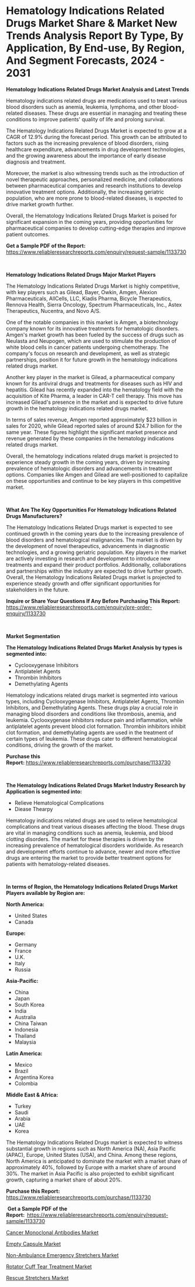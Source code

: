 <p><h1>Hematology Indications Related Drugs Market Share & Market New Trends Analysis Report By Type, By Application, By End-use, By Region, And Segment Forecasts, 2024 - 2031</h1></p><p><strong>Hematology Indications Related Drugs Market Analysis and Latest Trends</strong></p>
<p><p>Hematology indications related drugs are medications used to treat various blood disorders such as anemia, leukemia, lymphoma, and other blood-related diseases. These drugs are essential in managing and treating these conditions to improve patients' quality of life and prolong survival.</p><p>The Hematology Indications Related Drugs Market is expected to grow at a CAGR of 12.9% during the forecast period. This growth can be attributed to factors such as the increasing prevalence of blood disorders, rising healthcare expenditure, advancements in drug development technologies, and the growing awareness about the importance of early disease diagnosis and treatment.</p><p>Moreover, the market is also witnessing trends such as the introduction of novel therapeutic approaches, personalized medicine, and collaborations between pharmaceutical companies and research institutions to develop innovative treatment options. Additionally, the increasing geriatric population, who are more prone to blood-related diseases, is expected to drive market growth further.</p><p>Overall, the Hematology Indications Related Drugs Market is poised for significant expansion in the coming years, providing opportunities for pharmaceutical companies to develop cutting-edge therapies and improve patient outcomes.</p></p>
<p><strong>Get a Sample PDF of the Report:&nbsp;</strong> <a href="https://www.reliableresearchreports.com/enquiry/request-sample/1133730">https://www.reliableresearchreports.com/enquiry/request-sample/1133730</a></p>
<p>&nbsp;</p>
<p><strong>Hematology Indications Related Drugs Major Market Players</strong></p>
<p><p>The Hematology Indications Related Drugs Market is highly competitive, with key players such as Gilead, Bayer, Owkin, Amgen, Alexion Pharmaceuticals, AllCells, LLC, Kiadis Pharma, Bicycle Therapeutics, Rennova Health, Sierra Oncology, Spectrum Pharmaceuticals, Inc., Astex Therapeutics, Nucentra, and Novo A/S.</p><p>One of the notable companies in this market is Amgen, a biotechnology company known for its innovative treatments for hematologic disorders. Amgen's market growth has been fueled by the success of drugs such as Neulasta and Neupogen, which are used to stimulate the production of white blood cells in cancer patients undergoing chemotherapy. The company's focus on research and development, as well as strategic partnerships, position it for future growth in the hematology indications related drugs market.</p><p>Another key player in the market is Gilead, a pharmaceutical company known for its antiviral drugs and treatments for diseases such as HIV and hepatitis. Gilead has recently expanded into the hematology field with the acquisition of Kite Pharma, a leader in CAR-T cell therapy. This move has increased Gilead's presence in the market and is expected to drive future growth in the hematology indications related drugs market.</p><p>In terms of sales revenue, Amgen reported approximately $23 billion in sales for 2020, while Gilead reported sales of around $24.7 billion for the same year. These figures highlight the significant market presence and revenue generated by these companies in the hematology indications related drugs market.</p><p>Overall, the hematology indications related drugs market is projected to experience steady growth in the coming years, driven by increasing prevalence of hematologic disorders and advancements in treatment options. Companies like Amgen and Gilead are well-positioned to capitalize on these opportunities and continue to be key players in this competitive market.</p></p>
<p>&nbsp;</p>
<p><strong>What Are The Key Opportunities For Hematology Indications Related Drugs Manufacturers?</strong></p>
<p><p>The Hematology Indications Related Drugs market is expected to see continued growth in the coming years due to the increasing prevalence of blood disorders and hematological malignancies. The market is driven by the development of novel therapeutics, advancements in diagnostic technologies, and a growing geriatric population. Key players in the market are actively investing in research and development to introduce new treatments and expand their product portfolios. Additionally, collaborations and partnerships within the industry are expected to drive further growth. Overall, the Hematology Indications Related Drugs market is projected to experience steady growth and offer significant opportunities for stakeholders in the future.</p></p>
<p><strong>Inquire or Share Your Questions If Any Before Purchasing This Report:</strong> <a href="https://www.reliableresearchreports.com/enquiry/pre-order-enquiry/1133730">https://www.reliableresearchreports.com/enquiry/pre-order-enquiry/1133730</a></p>
<p>&nbsp;</p>
<p><strong>Market Segmentation</strong></p>
<p><strong>The Hematology Indications Related Drugs Market Analysis by types is segmented into:</strong></p>
<p><ul><li>Cyclooxygenase Inhibitors</li><li>Antiplatelet Agents</li><li>Thrombin Inhibitors</li><li>Demethylating Agents</li></ul></p>
<p><p>Hematology indications related drugs market is segmented into various types, including Cyclooxygenase Inhibitors, Antiplatelet Agents, Thrombin Inhibitors, and Demethylating Agents. These drugs play a crucial role in managing blood disorders and conditions like thrombosis, anemia, and leukemia. Cyclooxygenase inhibitors reduce pain and inflammation, while antiplatelet agents prevent blood clot formation. Thrombin inhibitors inhibit clot formation, and demethylating agents are used in the treatment of certain types of leukemia. These drugs cater to different hematological conditions, driving the growth of the market.</p></p>
<p><strong>Purchase this Report:&nbsp;</strong><a href="https://www.reliableresearchreports.com/purchase/1133730">https://www.reliableresearchreports.com/purchase/1133730</a></p>
<p>&nbsp;</p>
<p><strong>The Hematology Indications Related Drugs Market Industry Research by Application is segmented into:</strong></p>
<p><ul><li>Relieve Hematological Complications</li><li>Diease Thearpy</li></ul></p>
<p><p>Hematology indications related drugs are used to relieve hematological complications and treat various diseases affecting the blood. These drugs are vital in managing conditions such as anemia, leukemia, and blood clotting disorders. The market for these therapies is driven by the increasing prevalence of hematological disorders worldwide. As research and development efforts continue to advance, newer and more effective drugs are entering the market to provide better treatment options for patients with hematology-related diseases.</p></p>
<p>&nbsp;</p>
<p><strong>In terms of Region, the Hematology Indications Related Drugs Market Players available by Region are:</strong></p>
<p>
    <p> <strong> North America: </strong>
        <ul>
            <li>United States</li>
            <li>Canada</li>
        </ul>
        </p> 
    <p> <strong> Europe: </strong>
        <ul>
            <li>Germany</li>
            <li>France</li>
            <li>U.K.</li>
            <li>Italy</li>
            <li>Russia</li>
        </ul>
        </p> 
    <p> <strong> Asia-Pacific: </strong>
        <ul>
            <li>China</li>
            <li>Japan</li>
            <li>South Korea</li>
            <li>India</li>
            <li>Australia</li>
            <li>China Taiwan</li>
            <li>Indonesia</li>
            <li>Thailand</li>
            <li>Malaysia</li>
        </ul>
        </p> 
    <p> <strong> Latin America: </strong>
        <ul>
            <li>Mexico</li>
            <li>Brazil</li>
            <li>Argentina Korea</li>
            <li>Colombia</li>
        </ul>
        </p> 
    <p> <strong> Middle East & Africa: </strong>
        <ul>
            <li>Turkey</li>
            <li>Saudi</li>
            <li>Arabia</li>
            <li>UAE</li>
            <li>Korea</li>
        </ul>
    </p>
    </p>
<p><p>The Hematology Indications Related Drugs market is expected to witness substantial growth in regions such as North America (NA), Asia Pacific (APAC), Europe, United States (USA), and China. Among these regions, North America is anticipated to dominate the market with a market share of approximately 40%, followed by Europe with a market share of around 30%. The market in Asia Pacific is also projected to exhibit significant growth, capturing a market share of about 20%.</p></p>
<p><strong>Purchase this Report: </strong><a href="https://www.reliableresearchreports.com/purchase/1133730">https://www.reliableresearchreports.com/purchase/1133730</a></p>
<p>&nbsp;<strong>Get a Sample PDF of the Report:&nbsp;&nbsp;</strong><a href="https://www.reliableresearchreports.com/enquiry/request-sample/1133730">https://www.reliableresearchreports.com/enquiry/request-sample/1133730</a></p>
<p><strong></strong></p>
<p><p><a href="https://medium.com/@effiemills56867/cancer-monoclonal-antibodies-market-size-cagr-trends-2024-2030-3b897f8196ce">Cancer Monoclonal Antibodies Market</a></p><p><a href="https://medium.com/@effiemills56867/analyzing-empty-capsule-market-global-industry-perspective-and-forecast-2024-to-2031-5449b4a174b9">Empty Capsule Market</a></p><p><a href="https://github.com/jj19131/Market-Research-Report-List-1/blob/main/non-ambulance-emergency-stretchers-market.md">Non-Ambulance Emergency Stretchers Market</a></p><p><a href="https://medium.com/@chiragreportprime1/rotator-cuff-tear-treatment-market-the-key-to-successful-business-strategy-forecast-till-2031-ef03d7ffb881">Rotator Cuff Tear Treatment Market</a></p><p><a href="https://github.com/jodemen/Market-Research-Report-List-1/blob/main/rescue-stretchers-market.md">Rescue Stretchers Market</a></p></p>